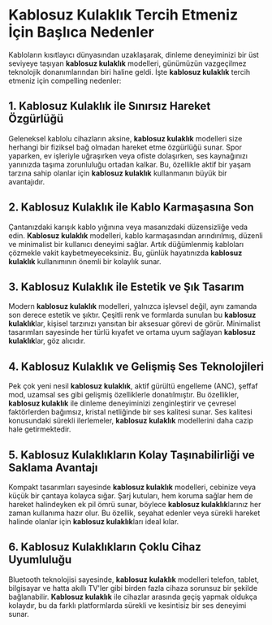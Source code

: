 ﻿# Kablosuz Kulaklık Tercih Etmeniz İçin Başlıca Nedenler

Kabloların kısıtlayıcı dünyasından uzaklaşarak, dinleme deneyiminizi bir üst seviyeye taşıyan **kablosuz kulaklık** modelleri, günümüzün vazgeçilmez teknolojik donanımlarından biri haline geldi. İşte **kablosuz kulaklık** tercih etmeniz için compelling nedenler:

## 1. Kablosuz Kulaklık ile Sınırsız Hareket Özgürlüğü

Geleneksel kablolu cihazların aksine, **kablosuz kulaklık** modelleri size herhangi bir fiziksel bağ olmadan hareket etme özgürlüğü sunar. Spor yaparken, ev işleriyle uğraşırken veya ofiste dolaşırken, ses kaynağınızı yanınızda taşıma zorunluluğu ortadan kalkar. Bu, özellikle aktif bir yaşam tarzına sahip olanlar için **kablosuz kulaklık** kullanmanın büyük bir avantajıdır.

## 2. Kablosuz Kulaklık ile Kablo Karmaşasına Son

Çantanızdaki karışık kablo yığınına veya masanızdaki düzensizliğe veda edin. **Kablosuz kulaklık** modelleri, kablo karmaşasından arındırılmış, düzenli ve minimalist bir kullanıcı deneyimi sağlar. Artık düğümlenmiş kabloları çözmekle vakit kaybetmeyeceksiniz. Bu, günlük hayatınızda **kablosuz kulaklık** kullanımının önemli bir kolaylık sunar.

## 3. Kablosuz Kulaklık ile Estetik ve Şık Tasarım

Modern **kablosuz kulaklık** modelleri, yalnızca işlevsel değil, aynı zamanda son derece estetik ve şıktır. Çeşitli renk ve formlarda sunulan bu **kablosuz kulaklık**lar, kişisel tarzınızı yansıtan bir aksesuar görevi de görür. Minimalist tasarımları sayesinde her türlü kıyafet ve ortama uyum sağlayan **kablosuz kulaklık**lar, göz alıcıdır.

## 4. Kablosuz Kulaklık ve Gelişmiş Ses Teknolojileri

Pek çok yeni nesil **kablosuz kulaklık**, aktif gürültü engelleme (ANC), şeffaf mod, uzamsal ses gibi gelişmiş özelliklerle donatılmıştır. Bu özellikler, **kablosuz kulaklık** ile dinleme deneyiminizi zenginleştirir ve çevresel faktörlerden bağımsız, kristal netliğinde bir ses kalitesi sunar. Ses kalitesi konusundaki sürekli ilerlemeler, **kablosuz kulaklık** modellerini daha cazip hale getirmektedir.

## 5. Kablosuz Kulaklıkların Kolay Taşınabilirliği ve Saklama Avantajı

Kompakt tasarımları sayesinde **kablosuz kulaklık** modelleri, cebinize veya küçük bir çantaya kolayca sığar. Şarj kutuları, hem koruma sağlar hem de hareket halindeyken ek pil ömrü sunar, böylece **kablosuz kulaklık**larınız her zaman kullanıma hazır olur. Bu özellik, seyahat edenler veya sürekli hareket halinde olanlar için **kablosuz kulaklık**ları ideal kılar.

## 6. Kablosuz Kulaklıkların Çoklu Cihaz Uyumluluğu

Bluetooth teknolojisi sayesinde, **kablosuz kulaklık** modelleri telefon, tablet, bilgisayar ve hatta akıllı TV'ler gibi birden fazla cihaza sorunsuz bir şekilde bağlanabilir. **Kablosuz kulaklık** ile cihazlar arasında geçiş yapmak oldukça kolaydır, bu da farklı platformlarda sürekli ve kesintisiz bir ses deneyimi sunar.



